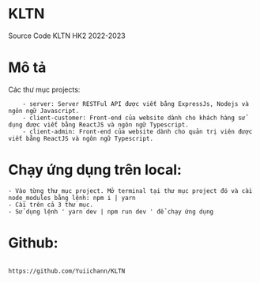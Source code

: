 # KLTN
Source Code KLTN HK2 2022-2023

# Mô tả

Các thư mục projects:

```
	- server: Server RESTFul API được viết bằng ExpressJs, Nodejs và ngôn ngữ Javascript.
	- client-customer: Front-end của website dành cho khách hàng sử dụng được viết bằng ReactJS và ngôn ngữ Typescript.
	- client-admin: Front-end của website dành cho quản trị viên được viết bằng ReactJS và ngôn ngữ Typescript.
```


# Chạy ứng dụng trên local:
```
- Vào từng thư mục project. Mở terminal tại thư mục project đó và cài node_modules bằng lệnh: npm i | yarn
- Cài trên cả 3 thư mục.
- Sử dụng lệnh ' yarn dev | npm run dev ' để chạy ứng dụng 
```

# Github:

```

https://github.com/Yuiichann/KLTN

```